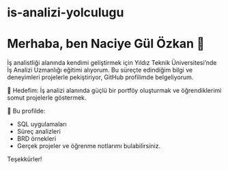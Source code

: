 # is-analizi-yolculugu
# Merhaba, ben Naciye Gül Özkan 👋

İş analistliği alanında kendimi geliştirmek için Yıldız Teknik Üniversitesi’nde İş Analizi Uzmanlığı eğitimi alıyorum. Bu süreçte edindiğim bilgi ve deneyimleri projelerle pekiştiriyor, GitHub profilimde belgeliyorum.

🎯 Hedefim: İş analizi alanında güçlü bir portföy oluşturmak ve öğrendiklerimi somut projelerle göstermek.

📌 Bu profilde:
- SQL uygulamaları
- Süreç analizleri
- BRD örnekleri
- Gerçek projeler ve öğrenme notlarımı bulabilirsiniz.

Teşekkürler!
